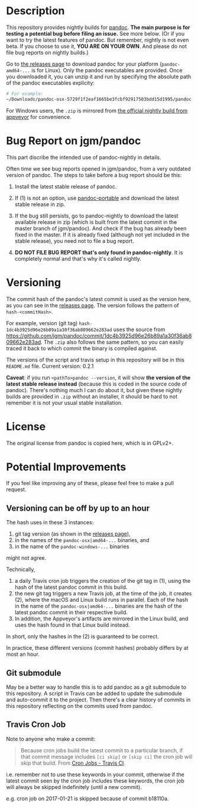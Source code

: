# Description

This repository provides nightly builds for [pandoc](https://github.com/jgm/pandoc/). **The main purpose is for testing a potential bug before filing an issue.** See more below.
(Or if you want to try the latest features of pandoc. But remember, nightly is not even beta. If you choose to use it, **YOU ARE ON YOUR OWN**. And please do not file bug reports on nightly builds.)

Go to [the releases page](https://github.com/pandoc-extras/pandoc-nightly/releases/latest) to download pandoc for your platform (`pandoc-amd64-...` is for Linux).
Only the pandoc executables are provided. Once you downloaded it, you can unzip it and run by specifying the absolute path of the pandoc executables explicity:

```bash
# For example:
~/Downloads/pandoc-osx-5729f1f2eaf1665be3fcbf92917503bdd15d1995/pandoc ... # your usual pandoc options here
```

For Windows users, the `.zip` is mirrored from [the official nightly build from appveyor](https://ci.appveyor.com/project/jgm/pandoc/build/artifacts) for convenience.

# Bug Report on jgm/pandoc

This part discribe the intended use of pandoc-nightly in details.

Often time we see bug reports opened in jgm/pandoc, from a very outdated version of pandoc. The steps to take before a bug report should be this:

1. Install the latest stable release of pandoc.

2. If (1) is not an option, use [pandoc-portable](https://github.com/pandoc-extras/pandoc-portable) and download the latest stable release in zip.

3. If the bug still persists, go to pandoc-nightly to download the latest available release in zip (which is built from the latest commit in the master branch of jgm/pandoc). And check if the bug has already been fixed in the master. If it is already fixed (although not yet included in the stable release), you need not to file a bug report.

4. **DO NOT FILE BUG REPORT that's only found in pandoc-nightly**. It is completely normal and that's why it's called nightly.

# Versioning

The commit hash of the pandoc's latest commit is used as the version here, as you can see in the [releases page](https://github.com/pandoc-extras/pandoc-portable/releases). The version follows the pattern of `hash-<commitHash>`.

For example, version (git tag) `hash-1dc4b3925d96e26b89a1a30f36ab809662e283ad` uses the source from <https://github.com/jgm/pandoc/commit/1dc4b3925d96e26b89a1a30f36ab809662e283ad>. The `.zip` also follows the same pattern, so you can easily traced it back to which commit the binary is compiled against.

The versions of the script and travis setup in this repository will be in this `README.md` file. Current version: 0.2.1

**Caveat**: if you run `<pathTo>pandoc --version`, it will show **the version of the latest stable release instead** (because this is coded in the source code of pandoc). There's nothing much I can do about it, but given these nightly builds are provided in `.zip` without an installer, it should be hard to not remember it is not your usual stable installation.

# License

The original license from pandoc is copied here, which is in GPLv2+.

# Potential Improvements

If you feel like improving any of these, please feel free to make a pull request.

## Versioning can be off by up to an hour

The hash uses in these 3 instances:

1. git tag version (as shown in the [releases page](https://github.com/pandoc-extras/pandoc-portable/releases)),
2. in the names of the `pandoc-osx|amd64-...` binaries, and
3. in the name of the `pandoc-windows-...` binaries

might not agree.

Technically,

1. a daily Travis cron job triggers the creation of the git tag in (1), using the hash of the latest pandoc commit in this build.
2. the new git tag triggers a new Travis job, at the time of the job, it creates (2), where the macOS and Linux build runs in parallel. Each of the hash in the name of the `pandoc-osx|amd64-...` binaries are the hash of the latest pandoc commit in their respective build.
3. In addition, the Appveyor's artifacts are mirrored in the Linux build, and uses the hash found in that Linux build instead.

In short, only the hashes in the (2) is guaranteed to be correct.

In practice, these different versions (commit hashes) probably differs by at most an hour.

## Git submodule

May be a better way to handle this is to add pandoc as a git submodule to this repository. A script in Travis can be added to update the submodule and auto-commit it to the project. Then there's a clear history of commits in this repository reflecting on the commits used from pandoc.

## Travis Cron Job

Note to anyone who make a commit:

>Because cron jobs build the latest commit to a particular branch, if that commit message includes `[ci skip]` or `[skip ci]` the cron job will skip that build. From [Cron Jobs - Travis CI](https://docs.travis-ci.com/user/cron-jobs/).

i.e. remember not to use these keywords in your commit, otherwise if the latest commit seen by the cron job includes these keywords, the cron job will always be skipped indefinitely (until a new commit).

e.g. cron job on 2017-01-21 is skipped because of commit b18110a.
